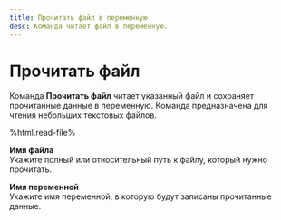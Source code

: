 ```yaml
---
title: Прочитать файл в переменную
desc: Команда читает файл в переменную.
---
```

# Прочитать файл

Команда **Прочитать файл** читает указанный файл и сохраняет прочитанные данные в переменную. Команда предназначена для чтения небольших текстовых файлов.

%html.read-file%

**Имя файла**  
Укажите полный или относительный путь к файлу, который нужно прочитать.

**Имя переменной**  
Укажите имя переменной, в которую будут записаны прочитанные данные.
